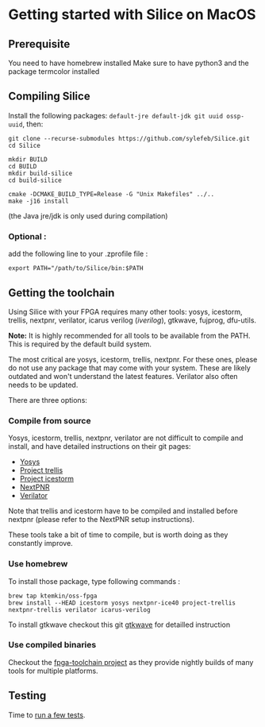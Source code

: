 # Getting started with Silice on MacOS

## Prerequisite
You need to have homebrew installed
Make sure to have python3 and the package termcolor installed

## Compiling Silice

Install the following packages: `default-jre default-jdk git uuid ossp-uuid`, then:

```
git clone --recurse-submodules https://github.com/sylefeb/Silice.git
cd Silice

mkdir BUILD
cd BUILD
mkdir build-silice
cd build-silice

cmake -DCMAKE_BUILD_TYPE=Release -G "Unix Makefiles" ../..
make -j16 install
```

(the Java jre/jdk is only used during compilation)

### Optional : 
add the following line to your .zprofile file : 

```
export PATH="/path/to/Silice/bin:$PATH
```


## Getting the toolchain

Using Silice with your FPGA requires many other tools: yosys, icestorm, trellis, nextpnr, verilator, icarus verilog (*iverilog*), gtkwave, fujprog, dfu-utils.

**Note:** It is highly recommended for all tools to be available from the PATH. This is required by the default build system.

The most critical are yosys, icestorm, trellis, nextpnr. For these ones, please do not use any package that
may come with your system. These are likely outdated and won't understand the latest features. Verilator also often needs to be updated.

There are three options:

### Compile from source

Yosys, icestorm, trellis, nextpnr, verilator are not difficult to compile and install, and have detailed instructions on their git pages:
- [Yosys](https://github.com/YosysHQ/yosys)
- [Project trellis](https://github.com/YosysHQ/prjtrellis)
- [Project icestorm](https://github.com/YosysHQ/icestorm)
- [NextPNR](https://github.com/YosysHQ/nextpnr)
- [Verilator](https://github.com/verilator/verilator)


Note that trellis and icestorm have to be compiled and installed before nextpnr (please refer to the NextPNR setup instructions). 

These tools take a bit of time to compile, but is worth doing as they constantly improve.

### Use homebrew

To install those package, type following commands : 

```
brew tap ktemkin/oss-fpga
brew install --HEAD icestorm yosys nextpnr-ice40 project-trellis nextpnr-trellis verilator icarus-verilog 
```

To install gtkwave checkout this git [gtkwave](https://ughe.github.io/2018/11/06/gtkwave-osx) for detailled instruction

### Use compiled binaries

Checkout the [fpga-toolchain project](https://github.com/open-tool-forge/fpga-toolchain) as they provide nightly builds of many tools for multiple platforms. 

## Testing

Time to [run a few tests](GetStarted.md#testing).
